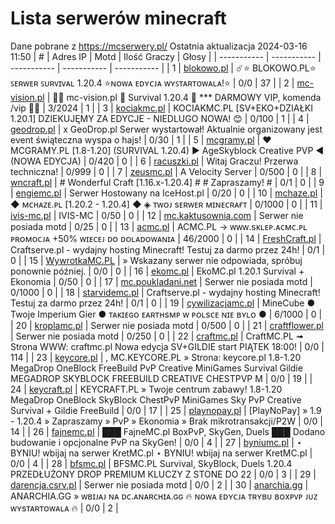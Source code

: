 
# Lista serwerów minecraft
Dane pobrane z https://mcserwery.pl/
Ostatnia aktualizacja 2024-03-16 11:50
| # | Adres IP | Motd | Ilość Graczy | Głosy |
| ----------- | ----------- | ----------- | ----------- | ----------- |
| 1 | 	[blokowo.pl](https://mcserwery.pl/serwery/minecraft/98/) | ☄️⭐ BLOKOWO.PL⭐ ꜱᴇʀᴡᴇʀ ꜱᴜʀᴠɪᴠᴀʟ 1.20.4 ⭐ɴᴏᴡᴀ ᴇᴅʏᴄᴊᴀ ᴡʏꜱᴛᴀʀᴛᴏᴡᴀʟᴀ!⭐ | 0/0 | 37 |
| 2 | 	[mc-vision.pl](https://mcserwery.pl/serwery/minecraft/211/) |  mc-vision.pl  Survival 1.20.4  *** DARMOWY VIP, komenda /vip  | 3/2024 | 1 |
| 3 | 	[kociakmc.pl](https://mcserwery.pl/serwery/minecraft/213/) | KOCIAKMC.PL [SV+EKO+DZIAŁKI 1.20.1] DZIEKUJĘMY ZA EDYCJE - NIEDLUGO NOWA! 😊 | 0/100 | 1 |
| 4 | 	[geodrop.pl](https://mcserwery.pl/serwery/minecraft/217/) | x GeoDrop.pl Serwer wystartował! Aktualnie organizowany jest event świąteczna wyspa o hajs! | 0/30 | 1 |
| 5 | 	[mcgramy.pl](https://mcserwery.pl/serwery/minecraft/197/) | ❤ MCGRAMY.PL [1.8-1.20] (SURVIVAL 1.20.4)  ▶ AgeSkyblock  Creative  PVP ◀ (NOWA EDYCJA) | 0/420 | 0 |
| 6 | 	[racuszki.pl](https://mcserwery.pl/serwery/minecraft/200/) | Witaj Graczu! Przerwa techniczna! | 0/999 | 0 |
| 7 | 	[zeusmc.pl](https://mcserwery.pl/serwery/minecraft/201/) | A Velocity Server | 0/500 | 0 |
| 8 | 	[wncraft.pl](https://mcserwery.pl/serwery/minecraft/205/) | # Wonderful Craft [1.16.x-1.20.4] # # Zapraszamy! # | 0/1 | 0 |
| 9 | 	[engiemc.pl](https://mcserwery.pl/serwery/minecraft/209/) | Serwer Hostowany na IceHost.pl | 0/20 | 0 |
| 10 | 	[mchaze.pl](https://mcserwery.pl/serwery/minecraft/214/) | ◆ ᴍᴄʜᴀᴢᴇ.ᴘʟ  [1.20.2 - 1.20.4] ◆ ◈ ᴛᴡᴏᴊ sᴇʀᴡᴇʀ ᴍɪɴᴇᴄʀᴀғᴛ | 0/1000 | 0 |
| 11 | 	[ivis-mc.pl](https://mcserwery.pl/serwery/minecraft/215/) | IVIS-MC | 0/50 | 0 |
| 12 | 	[mc.kaktusownia.com](https://mcserwery.pl/serwery/minecraft/219/) | Serwer nie posiada motd | 0/25 | 0 |
| 13 | 	[acmc.pl](https://mcserwery.pl/serwery/minecraft/220/) |  ACMC.PL -> ᴡᴡᴡ.sᴋʟᴇᴘ.ᴀᴄᴍᴄ.ᴘʟ  ᴘʀᴏᴍᴏᴄᴊᴀ +50% ᴡɪᴇᴄᴇᴊ ᴅᴏ ᴅᴏʟᴀᴅᴏᴡᴀɴɪᴀ | 46/2000 | 0 |
| 14 | 	[FreshCraft.pl](https://mcserwery.pl/serwery/minecraft/222/) | Craftserve.pl - wydajny hosting Minecraft! Testuj za darmo przez 24h! | 0/1 | 0 |
| 15 | 	[WywrotkaMC.PL](https://mcserwery.pl/serwery/minecraft/225/) | » Wskazany serwer nie odpowiada, spróbuj ponownie później. | 0/0 | 0 |
| 16 | 	[ekomc.pl](https://mcserwery.pl/serwery/minecraft/228/) | EkoMC.pl 1.20.1 Survival + Ekonomia | 0/50 | 0 |
| 17 | 	[mc.poukladani.net](https://mcserwery.pl/serwery/minecraft/231/) | Serwer nie posiada motd | 0/1000 | 0 |
| 18 | 	[starvidemc.pl](https://mcserwery.pl/serwery/minecraft/233/) | Craftserve.pl - wydajny hosting Minecraft! Testuj za darmo przez 24h! | 0/1 | 0 |
| 19 | 	[cywilizacjamc.pl](https://mcserwery.pl/serwery/minecraft/235/) | MineCube ● Twoje Imperium Gier  ● ᴛᴀᴋɪᴇɢᴏ ᴇᴀʀᴛʜsᴍᴘ ᴡ ᴘᴏʟsᴄᴇ ɴɪᴇ ʙʏʟᴏ ● | 6/1000 | 0 |
| 20 | 	[kroplamc.pl](https://mcserwery.pl/serwery/minecraft/242/) | Serwer nie posiada motd | 0/500 | 0 |
| 21 | 	[craftflower.pl](https://mcserwery.pl/serwery/minecraft/256/) | Serwer nie posiada motd | 0/250 | 0 |
| 22 | 	[craftmc.pl](https://mcserwery.pl/serwery/minecraft/87/) | CraftMC.PL ➟ Strona WWW: craftmc.pl Nowa edycja SV+GILDIE start PIĄTEK 18:00! | 0/0 | 114 |
| 23 | 	[keycore.pl](https://mcserwery.pl/serwery/minecraft/252/) | , MC.KEYCORE.PL » Strona: keycore.pl 1.8-1.20 MegaDrop OneBlock FreeBuild PvP Creative MiniGames Survival Gildie MEGADROP SKYBLOCK FREEBUILD CREATIVE CHESTPVP M | 0/0 | 19 |
| 24 | 	[keycraft.pl](https://mcserwery.pl/serwery/minecraft/255/) | KEYCRAFT.PL » Twoje centrum zabawy! 1.8-1.20 MegaDrop  OneBlock  SkyBlock  ChestPvP  MiniGames  Sky PvP  Creative  Survival + Gildie  FreeBuild | 0/0 | 17 |
| 25 | 	[playnopay.pl](https://mcserwery.pl/serwery/minecraft/257/) | [PlayNoPay] » 1.9 - 1.20.4 » Zapraszamy » PvP » Ekonomia » Brak mikrotransakcji/P2W | 0/0 | 14 |
| 26 | 	[fajnemc.pl](https://mcserwery.pl/serwery/minecraft/100/) | ███ FajneMC.pl  BoxPvP, SkyGen, Duels ███ Dodano budowanie i opcjonalne PvP na SkyGen! | 0/0 | 4 |
| 27 | 	[byniumc.pl](https://mcserwery.pl/serwery/minecraft/157/) | ⋆ BYNIU! wbijaj na serwer KretMC.pl ⋆ BYNIU! wbijaj na serwer KretMC.pl | 0/0 | 4 |
| 28 | 	[bfsmc.pl](https://mcserwery.pl/serwery/minecraft/2/) | BFSMC.PL  Survival, SkyBlock, Duels  1.20.4 PRZEDŁUŻONY DROP PREMIUM KLUCZY Z STONE DO 22 | 0/0 | 3 |
| 29 | 	[darencja.csrv.pl](https://mcserwery.pl/serwery/minecraft/9/) | Serwer nie posiada motd | 0/0 | 2 |
| 30 | 	[anarchia.gg](https://mcserwery.pl/serwery/minecraft/14/) | ANARCHIA.GG » ᴡʙɪᴊᴀᴊ ɴᴀ ᴅᴄ.ᴀɴᴀʀᴄʜɪᴀ.ɢɢ 🔥 ɴᴏᴡᴀ ᴇᴅʏᴄᴊᴀ ᴛʀʏʙᴜ ʙᴏхᴘᴠᴘ ᴊᴜᴢ ᴡʏѕᴛᴀʀᴛᴏᴡᴀʟᴀ 🔥 | 0/0 | 2 |
